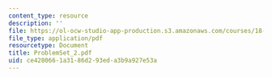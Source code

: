 ```yaml
---
content_type: resource
description: ''
file: https://ol-ocw-studio-app-production.s3.amazonaws.com/courses/18-04-complex-variables-with-applications-fall-1999/ce4280661a3186d293eda3b9a927e53a_ProblemSet_2.pdf
file_type: application/pdf
resourcetype: Document
title: ProblemSet_2.pdf
uid: ce428066-1a31-86d2-93ed-a3b9a927e53a
---
```

